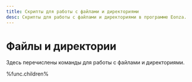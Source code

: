 ```yaml
---
title: Скрипты для работы с файлами и директориями
desc: Скрипты для работы с файлами и директориями в программе Eonza.
---
```

# Файлы и директории

Здесь перечислены команды для работы с файлами и директориями.

%func.children%
